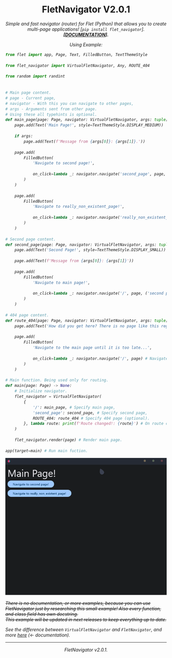 <h1 align="center">FletNavigator V2.0.1</h1>
<i><p align="center">Simple and fast navigator (router) for Flet (Python) that allows you to create multi-page applications! [<code>pip install flet_navigator</code>].<br><b>[<a href="https://github.com/xzripper/flet_navigator/blob/main/flet-navigator-docs.md">DOCUMENTATION</a>].</b></p>
<p align="center">Using Example:

```python
from flet import app, Page, Text, FilledButton, TextThemeStyle

from flet_navigator import VirtualFletNavigator, Any, ROUTE_404

from random import randint


# Main page content.
# page - Current page,
# navigator - With this you can navigate to other pages,
# args - Arguments sent from other page.
# Using these all typehints is optional.
def main_page(page: Page, navigator: VirtualFletNavigator, args: tuple[Any]) -> None:
    page.add(Text('Main Page!', style=TextThemeStyle.DISPLAY_MEDIUM))

    if args:
        page.add(Text(f'Message from {args[0]}: {args[1]}.'))

    page.add(
        FilledButton(
            'Navigate to second page!',

            on_click=lambda _: navigator.navigate('second_page', page, ('main page', 'Hello from main page!')) # Navigate to 'second_page', and send greetings from main page as arguments!
        )
    )

    page.add(
        FilledButton(
            'Navigate to really_non_existent_page!',

            on_click=lambda _: navigator.navigate('really_non_existent_page', page) # Navigate to non-existent page. Will result route_404.
        )
    )

# Second page content.
def second_page(page: Page, navigator: VirtualFletNavigator, args: tuple[Any]) -> None:
    page.add(Text('Second Page!', style=TextThemeStyle.DISPLAY_SMALL))

    page.add(Text(f'Message from {args[0]}: {args[1]}'))

    page.add(
        FilledButton(
            'Navigate to main page!',

            on_click=lambda _: navigator.navigate('/', page, ('second page', randint(1, 100))) # Navigate to main page, and send random number as arguments!
        )
    )

# 404 page content.
def route_404(page: Page, navigator: VirtualFletNavigator, args: tuple[Any]) -> None:
    page.add(Text('How did you get here? There is no page like this registered in routes...'))

    page.add(
        FilledButton(
            'Navigate to the main page until it is too late...',

            on_click=lambda _: navigator.navigate('/', page) # Navigate to main page.
        )
    )

# Main function. Being used only for routing.
def main(page: Page) -> None:
    # Initialize navigator.
    flet_navigator = VirtualFletNavigator(
        {
            '/': main_page, # Specify main page,
            'second_page': second_page, # Specify second page,
            ROUTE_404: route_404 # Specify 404 page (optional).
        }, lambda route: print(f'Route changed!: {route}') # On route changed handler (optional).
    )

    flet_navigator.render(page) # Render main page.

app(target=main) # Run main fuction.
```

</p>

<p align="center"><img src="example.gif" width=600></p>

~~There is no documentation, or more examples, because you can use FletNavigator just by researching this small example! Also every function, and class field has own docstring.<br>
This example will be updated in next releases to keep everything up to date.~~

See the difference between ```VirtualFletNavigator``` and ```FletNavigator```, and more <a href="https://github.com/xzripper/flet_navigator/blob/main/flet-navigator-docs.md">here</a> (<- documentation).

<hr>
<p align="center">FletNavigator v2.0.1.</p></i>
